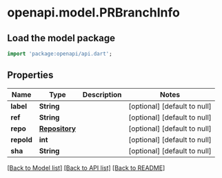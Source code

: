 # openapi.model.PRBranchInfo

## Load the model package
```dart
import 'package:openapi/api.dart';
```

## Properties
Name | Type | Description | Notes
------------ | ------------- | ------------- | -------------
**label** | **String** |  | [optional] [default to null]
**ref** | **String** |  | [optional] [default to null]
**repo** | [**Repository**](Repository.md) |  | [optional] [default to null]
**repoId** | **int** |  | [optional] [default to null]
**sha** | **String** |  | [optional] [default to null]

[[Back to Model list]](../README.md#documentation-for-models) [[Back to API list]](../README.md#documentation-for-api-endpoints) [[Back to README]](../README.md)


